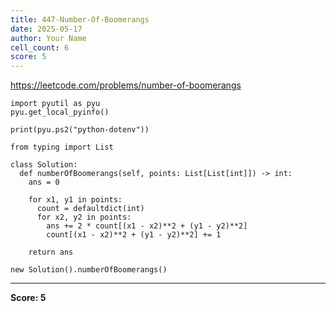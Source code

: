 ```yaml
---
title: 447-Number-Of-Boomerangs
date: 2025-05-17
author: Your Name
cell_count: 6
score: 5
---
```


https://leetcode.com/problems/number-of-boomerangs


```
import pyutil as pyu
pyu.get_local_pyinfo()
```


```
print(pyu.ps2("python-dotenv"))
```


```
from typing import List
```


```
class Solution:
  def numberOfBoomerangs(self, points: List[List[int]]) -> int:
    ans = 0

    for x1, y1 in points:
      count = defaultdict(int)
      for x2, y2 in points:
        ans += 2 * count[(x1 - x2)**2 + (y1 - y2)**2]
        count[(x1 - x2)**2 + (y1 - y2)**2] += 1

    return ans
```


```
new Solution().numberOfBoomerangs()
```


---
**Score: 5**